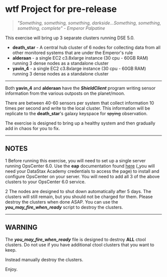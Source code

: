 # wtf Project for pre-release

> _"Something, something, something, darkside...Something, something, something, complete" - Emperor Palpatine_

This exercise will bring up 3 separate clusters running DSE 5.0.

* **death\_star** - A central hub cluster of 6 nodes for collecting data from all other monitored systems that are under the Emperor's rule
* **alderaan** - a single EC2 c3.8xlarge instance (30 cpu - 60GB RAM) running 3 dense nodes as a standalone cluster
* **yavin\_4** - a single EC2 c3.8xlarge instance (30 cpu - 60GB RAM) running 3 dense nodes as a standalone cluster

* * *

Both **yavin\_4** and **alderaan** have the _**ShieldClient**_ program writing sensor information from the various outposts on the planet/moon.

There are between 40-60 sensors per system that collect information 10 times per second and write to the local cluster. 
This information will be replicate to the **death\_star**'s galaxy keyspace for <s>spying</s> observation.

The exercise is designed to bring up a healthy system and then gradually add in chaos for you to fix.

* * *

## NOTES

1 Before running this exercise, you will need to set up a single server running OpsCenter 6.0. Use the **eap** documentation found [here](http://docs.datastax.com/en/opscenter/6.0/opsc/opscWhatsNew.html) (_you will need your DataStax Academy credentials to access the page) to install and configure OpsCenter on your server. You will need to add all 3 of the above clusters to your OpsCenter 6.0 service.

2 The nodes are designed to shut down automatically after 5 days. The clusters will still remain, but you should not be charged for them. Please destroy the clusters when done ASAP. You can use the _**you_may_fire_when_ready**_ script to destroy the clusters.

* * *

## WARNING

The _**you_may_fire_when_ready**_ file is designed to destroy **ALL** ctool clusters. Do not use if you have additional ctool clusters that you want to keep.

Instead manually destroy the clusters.

Enjoy.
